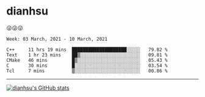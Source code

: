 
# dianhsu

:stuck_out_tongue_winking_eye::stuck_out_tongue_winking_eye::stuck_out_tongue_winking_eye:

<!--START_SECTION:waka-->
```text
Week: 03 March, 2021 - 10 March, 2021

C++     11 hrs 19 mins  ████████████████████░░░░░   79.82 % 
Text    1 hr 23 mins    ██▒░░░░░░░░░░░░░░░░░░░░░░   09.81 % 
CMake   46 mins         █▒░░░░░░░░░░░░░░░░░░░░░░░   05.43 % 
C       30 mins         █░░░░░░░░░░░░░░░░░░░░░░░░   03.54 % 
Tcl     7 mins          ▒░░░░░░░░░░░░░░░░░░░░░░░░   00.86 % 
```
<!--END_SECTION:waka-->

---

[![dianhsu's GitHub stats](https://github-readme-stats.vercel.app/api?username=dianhsu)](https://github.com/anuraghazra/github-readme-stats)
